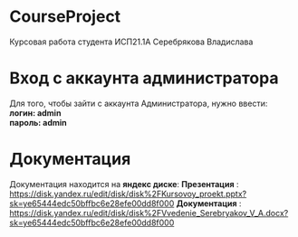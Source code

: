 # CourseProject

Курсовая работа студента ИСП21.1А Серебрякова Владислава

 # Вход с аккаунта администратора

Для того, чтобы зайти с аккаунта Администратора, нужно ввести:        
**логин: admin**        
**пароль: admin**

# Документация

Документация находится на **яндекс диске**: 
**Презентация** : https://disk.yandex.ru/edit/disk/disk%2FKursovoy_proekt.pptx?sk=ye65444edc50bffbc6e28efe00dd8f000
 **Документация** : https://disk.yandex.ru/edit/disk/disk%2FVvedenie_Serebryakov_V_A.docx?sk=ye65444edc50bffbc6e28efe00dd8f000
